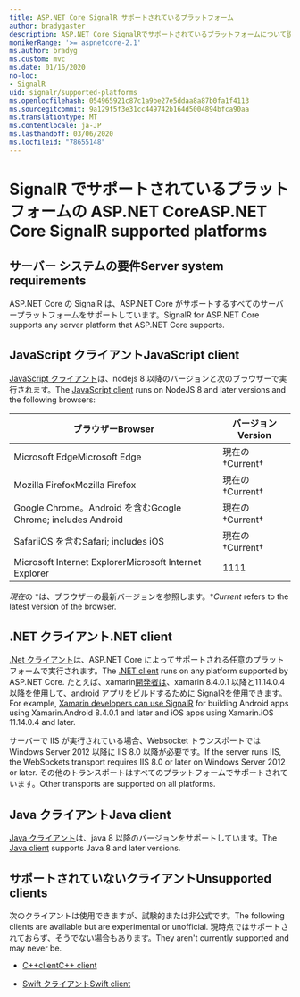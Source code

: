 ```yaml
---
title: ASP.NET Core SignalR サポートされているプラットフォーム
author: bradygaster
description: ASP.NET Core SignalRでサポートされているプラットフォームについて説明します。
monikerRange: '>= aspnetcore-2.1'
ms.author: bradyg
ms.custom: mvc
ms.date: 01/16/2020
no-loc:
- SignalR
uid: signalr/supported-platforms
ms.openlocfilehash: 054965921c87c1a9be27e5ddaa8a87b0fa1f4113
ms.sourcegitcommit: 9a129f5f3e31cc449742b164d5004894bfca90aa
ms.translationtype: MT
ms.contentlocale: ja-JP
ms.lasthandoff: 03/06/2020
ms.locfileid: "78655148"
---
```

# <a name="aspnet-core-signalr-supported-platforms"></a><span data-ttu-id="cda8b-103">SignalR でサポートされているプラットフォームの ASP.NET Core</span><span class="sxs-lookup"><span data-stu-id="cda8b-103">ASP.NET Core SignalR supported platforms</span></span>

## <a name="server-system-requirements"></a><span data-ttu-id="cda8b-104">サーバー システムの要件</span><span class="sxs-lookup"><span data-stu-id="cda8b-104">Server system requirements</span></span>

<span data-ttu-id="cda8b-105">ASP.NET Core の SignalR は、ASP.NET Core がサポートするすべてのサーバープラットフォームをサポートしています。</span><span class="sxs-lookup"><span data-stu-id="cda8b-105">SignalR for ASP.NET Core supports any server platform that ASP.NET Core supports.</span></span>

## <a name="javascript-client"></a><span data-ttu-id="cda8b-106">JavaScript クライアント</span><span class="sxs-lookup"><span data-stu-id="cda8b-106">JavaScript client</span></span>

<span data-ttu-id="cda8b-107">[JavaScript クライアント](xref:signalr/javascript-client)は、nodejs 8 以降のバージョンと次のブラウザーで実行されます。</span><span class="sxs-lookup"><span data-stu-id="cda8b-107">The [JavaScript client](xref:signalr/javascript-client) runs on NodeJS 8 and later versions and the following browsers:</span></span>

| <span data-ttu-id="cda8b-108">ブラウザー</span><span class="sxs-lookup"><span data-stu-id="cda8b-108">Browser</span></span>                         | <span data-ttu-id="cda8b-109">バージョン</span><span class="sxs-lookup"><span data-stu-id="cda8b-109">Version</span></span>         |
| ------------------------------- | --------------- |
| <span data-ttu-id="cda8b-110">Microsoft Edge</span><span class="sxs-lookup"><span data-stu-id="cda8b-110">Microsoft Edge</span></span>                  | <span data-ttu-id="cda8b-111">現在の&dagger;</span><span class="sxs-lookup"><span data-stu-id="cda8b-111">Current&dagger;</span></span> |
| <span data-ttu-id="cda8b-112">Mozilla Firefox</span><span class="sxs-lookup"><span data-stu-id="cda8b-112">Mozilla Firefox</span></span>                 | <span data-ttu-id="cda8b-113">現在の&dagger;</span><span class="sxs-lookup"><span data-stu-id="cda8b-113">Current&dagger;</span></span> |
| <span data-ttu-id="cda8b-114">Google Chrome。Android を含む</span><span class="sxs-lookup"><span data-stu-id="cda8b-114">Google Chrome; includes Android</span></span> | <span data-ttu-id="cda8b-115">現在の&dagger;</span><span class="sxs-lookup"><span data-stu-id="cda8b-115">Current&dagger;</span></span> |
| <span data-ttu-id="cda8b-116">SafariiOS を含む</span><span class="sxs-lookup"><span data-stu-id="cda8b-116">Safari; includes iOS</span></span>            | <span data-ttu-id="cda8b-117">現在の&dagger;</span><span class="sxs-lookup"><span data-stu-id="cda8b-117">Current&dagger;</span></span> |
| <span data-ttu-id="cda8b-118">Microsoft Internet Explorer</span><span class="sxs-lookup"><span data-stu-id="cda8b-118">Microsoft Internet Explorer</span></span>     | <span data-ttu-id="cda8b-119">11</span><span class="sxs-lookup"><span data-stu-id="cda8b-119">11</span></span>              |

<span data-ttu-id="cda8b-120">*現在*の &dagger;は、ブラウザーの最新バージョンを参照します。</span><span class="sxs-lookup"><span data-stu-id="cda8b-120">&dagger;*Current* refers to the latest version of the browser.</span></span>

## <a name="net-client"></a><span data-ttu-id="cda8b-121">.NET クライアント</span><span class="sxs-lookup"><span data-stu-id="cda8b-121">.NET client</span></span>

<span data-ttu-id="cda8b-122">[.Net クライアント](xref:signalr/dotnet-client)は、ASP.NET Core によってサポートされる任意のプラットフォームで実行されます。</span><span class="sxs-lookup"><span data-stu-id="cda8b-122">The [.NET client](xref:signalr/dotnet-client) runs on any platform supported by ASP.NET Core.</span></span> <span data-ttu-id="cda8b-123">たとえば、xamarin[開発者は](https://github.com/aspnet/Announcements/issues/305)、xamarin 8.4.0.1 以降と11.14.0.4 以降を使用して、android アプリをビルドするために SignalRを使用できます。</span><span class="sxs-lookup"><span data-stu-id="cda8b-123">For example, [Xamarin developers can use SignalR](https://github.com/aspnet/Announcements/issues/305) for building Android apps using Xamarin.Android 8.4.0.1 and later and iOS apps using Xamarin.iOS 11.14.0.4 and later.</span></span>

<span data-ttu-id="cda8b-124">サーバーで IIS が実行されている場合、Websocket トランスポートでは Windows Server 2012 以降に IIS 8.0 以降が必要です。</span><span class="sxs-lookup"><span data-stu-id="cda8b-124">If the server runs IIS, the WebSockets transport requires IIS 8.0 or later on Windows Server 2012 or later.</span></span> <span data-ttu-id="cda8b-125">その他のトランスポートはすべてのプラットフォームでサポートされています。</span><span class="sxs-lookup"><span data-stu-id="cda8b-125">Other transports are supported on all platforms.</span></span>

## <a name="java-client"></a><span data-ttu-id="cda8b-126">Java クライアント</span><span class="sxs-lookup"><span data-stu-id="cda8b-126">Java client</span></span>

<span data-ttu-id="cda8b-127">[Java クライアント](xref:signalr/java-client)は、java 8 以降のバージョンをサポートしています。</span><span class="sxs-lookup"><span data-stu-id="cda8b-127">The [Java client](xref:signalr/java-client) supports Java 8 and later versions.</span></span>

## <a name="unsupported-clients"></a><span data-ttu-id="cda8b-128">サポートされていないクライアント</span><span class="sxs-lookup"><span data-stu-id="cda8b-128">Unsupported clients</span></span>

<span data-ttu-id="cda8b-129">次のクライアントは使用できますが、試験的または非公式です。</span><span class="sxs-lookup"><span data-stu-id="cda8b-129">The following clients are available but are experimental or unofficial.</span></span> <span data-ttu-id="cda8b-130">現時点ではサポートされておらず、そうでない場合もあります。</span><span class="sxs-lookup"><span data-stu-id="cda8b-130">They aren't currently supported and may never be.</span></span>

* <span data-ttu-id="cda8b-131">[C++client](https://github.com/aspnet/SignalR-Client-Cpp)</span><span class="sxs-lookup"><span data-stu-id="cda8b-131">[C++ client](https://github.com/aspnet/SignalR-Client-Cpp)</span></span>

* <span data-ttu-id="cda8b-132">[Swift クライアント](https://github.com/moozzyk/SignalR-Client-Swift)</span><span class="sxs-lookup"><span data-stu-id="cda8b-132">[Swift client](https://github.com/moozzyk/SignalR-Client-Swift)</span></span>
